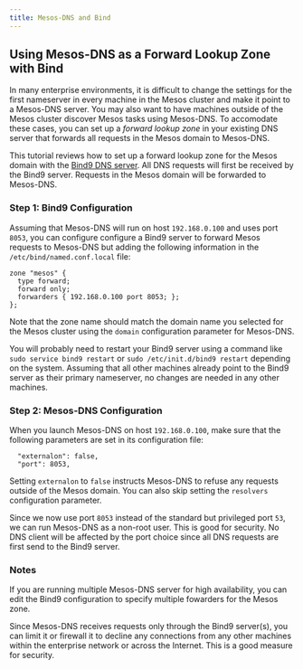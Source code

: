 ```yaml
---
title: Mesos-DNS and Bind
---
```


## Using Mesos-DNS as a Forward Lookup Zone with Bind

In many enterprise environments, it is difficult to change the settings for the first nameserver in every machine in the Mesos cluster and make it point to a Mesos-DNS server. You may also want to have machines outside of the Mesos cluster discover Mesos tasks using Mesos-DNS. To accomodate these cases, you can set up a *forward lookup zone* in your existing DNS server that forwards all requests in the Mesos domain to Mesos-DNS. 

This tutorial reviews how to set up a forward lookup zone for the Mesos domain with the [Bind9 DNS server](http://www.bind9.net). All DNS requests will first be received by the Bind9 server. Requests in the Mesos domain will be forwarded to Mesos-DNS. 
 
 
### Step 1: Bind9 Configuration

Assuming that Mesos-DNS will run on host `192.168.0.100` and uses port `8053`, you can configure configure a Bind9 server to forward Mesos requests to Mesos-DNS but adding the following information in the `/etc/bind/named.conf.local` file:

```
zone "mesos" {
  type forward;
  forward only;
  forwarders { 192.168.0.100 port 8053; };
}; 
```

Note that the zone name should match the domain name you selected for the Mesos cluster using the `domain` configuration parameter for Mesos-DNS. 

You will probably need to restart your Bind9 server using a command like `sudo service bind9 restart` or `sudo /etc/init.d/bind9 restart` depending on the system. Assuming that all other machines already point to the Bind9 server as their primary nameserver, no changes are needed in any other machines. 


### Step 2: Mesos-DNS Configuration

When you launch Mesos-DNS on host `192.168.0.100`, make sure that the following parameters are set in its configuration file:

``` 
  "externalon": false,
  "port": 8053,
```

Setting `externalon` to `false` instructs Mesos-DNS to refuse any requests outside of the Mesos domain. You can also skip setting the `resolvers` configuration parameter. 

Since we now use port `8053` instead of the standard but privileged port `53`, we can run Mesos-DNS as a non-root user. This is good for security. No DNS client will be affected by the port choice since all DNS requests are first send to the Bind9 server. 

### Notes 

If you are running multiple Mesos-DNS server for high availability, you can edit the Bind9 configuration to specify multiple fowarders for the Mesos zone. 

Since Mesos-DNS receives requests only through the Bind9 server(s), you can limit it or firewall it to decline any connections from any other machines within the enterprise network or across the Internet. This is a good measure for security. 





